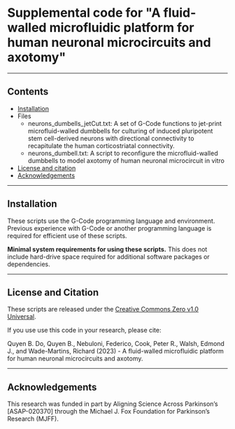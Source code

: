 # Supplemental code for "A fluid-walled microfluidic platform for human neuronal microcircuits and axotomy"

------------------
## Contents
* [Installation](#installation)
* Files
	* neurons_dumbells_jetCut.txt: A set of G-Code functions to jet-print microfluid-walled dumbbells for culturing of induced pluripotent stem cell-derived neurons with directional connectivity to recapitulate the human corticostriatal connectivity.
	* neurons_dumbell.txt: A script to reconfigure the microfluid-walled dumbbells to model axotomy of human neuronal microcircuit in vitro
* [License and citation](#license-and-citation)
* [Acknowledgements](#acknowledgements)

------------------
## Installation
These scripts use the G-Code programming language and environment. Previous experience with G-Code or another programming language is required for efficient use of these scripts.

**Minimal system requirements for using these scripts.** This does not include hard-drive space required for additional software packages or dependencies.

------------------
## License and Citation
These scripts are released under the [Creative Commons Zero v1.0 Universal]([https://opensource.org/licenses/MIT](https://creativecommons.org/publicdomain/zero/1.0/)).

If you use use this code in your research, please cite:

Quyen B. Do, Quyen B., Nebuloni, Federico, Cook, Peter R., Walsh, Edmond J., and Wade-Martins, Richard (2023) - A fluid-walled microfluidic platform for human neuronal microcircuits and axotomy.  

------------------
## Acknowledgements
This research was funded in part by Aligning Science Across Parkinson’s [ASAP-020370] through the Michael J. Fox Foundation for Parkinson’s Research (MJFF).
